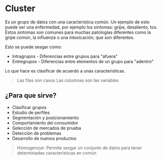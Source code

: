 # Cluster

Es un grupo de datos con una caracteristica común. Un ejemplo de esto
puede ser una enfermedad, por ejemplo los sintomas: gripe, desaliento,
tos. Estos sintomas son comunes para muchas patologías diferentes como
la gripe común, la influenza o una intoxicación; que son diferentes.

Esto se puede sesgar como:

- Intragrupos - Diferencias entre grupos para "afuera"
- Entregrupos - Diferencias entre elementos de un grupo para "adentro"

Lo que hace es clasificar de acuerdo a unas caracteristicas.

> Las filas son casos
> Las columnas son las variables

## ¿Para que sirve?

- Clasificar grupos
- Estudio de perfiles
- Segmentación y posicionamiento
- Comportamiento del consumidor
- Selección de mercados de prueba
- Detección de problemas
- Desarrollo de nuevos productos

> Homogenizar: Permite sesgar un conjunto de datos para tener determinadas caracteristicas en común